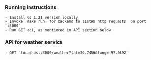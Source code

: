 ### Running instructions
    - Install GO 1.21 version locally
    - Invoke `make run` for backend to listen http requests  on port `:3000`
    - Run GET api, as mentioned in API section below


### API for weather service
    - GET `localhost:3000/weather?lat=39.7456&long=-97.0892`
